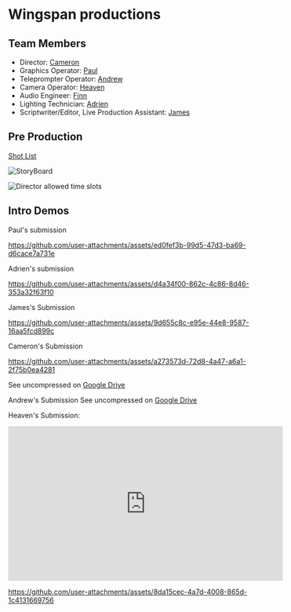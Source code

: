 # Wingspan productions

## Team Members
* Director: [Cameron](https://github.com/crgodfrey/web)
* Graphics Operator: [Paul](https://github.com/Masterpaul562/PaulTokhtuev-Portfolio)
* Teleprompter Operator: [Andrew](https://github.com/Drewloope/vidproportfolio2025)
* Camera Operator: [Heaven](https://github.com/HeavenMHamilton/vidproportfolio2025)
* Audio Engineer: [Finn](https://github.com/cats155/VIDPRO2035)
* Lighting Technician: [Adrien](https://github.com/LocalTechie/vidprod)
* Scriptwriter/Editor, Live Production Assistant: [James](https://github.com/jameolse/VideoPortfolio2025)



## Pre Production
[Shot List](https://docs.google.com/document/d/1pegpIKzMXc1J_JglkLuPfev92ByFCCENvOx8K6Ihdl4/edit?tab=t.0)

![StoryBoard](https://github.com/user-attachments/assets/7a670151-cbeb-41f2-a0b7-78479c29b38c)

![Director allowed time slots](https://github.com/crgodfrey/video-production-aceteam/blob/main/assets/Production%20Table.png?raw=true)

## Intro Demos

Paul's submission

https://github.com/user-attachments/assets/ed0fef3b-99d5-47d3-ba69-d6cace7a731e


Adrien's submission

https://github.com/user-attachments/assets/d4a34f00-862c-4c86-8d46-353a32f63f10


James's Submission


https://github.com/user-attachments/assets/9d655c8c-e95e-44e8-9587-16aa5fcd899c

Cameron's Submission 


https://github.com/user-attachments/assets/a273573d-72d8-4a47-a6a1-2f75b0ea4281


See uncompressed on [Google Drive](https://drive.usercontent.google.com/download?id=1lUhJfnK7NndQairgvQq9Q8ITgdj7oHJm&export=download&authuser=0)




Andrew's Submission 
See uncompressed on [Google Drive](https://drive.google.com/file/d/1j8OAvwB3ShxI1TGUTQwiBObZPGMsbg5M/view?usp=sharing)


Heaven's Submission:
<iframe width="560" height="315" src="https://www.youtube.com/embed/AmWmOzg11ds?si=cw3I20u-Zr8f7aIZ" title="YouTube video player" frameborder="0" allow="accelerometer; autoplay; clipboard-write; encrypted-media; gyroscope; picture-in-picture; web-share" referrerpolicy="strict-origin-when-cross-origin" allowfullscreen></iframe>

https://github.com/user-attachments/assets/8da15cec-4a7d-4008-865d-1c4131669756



